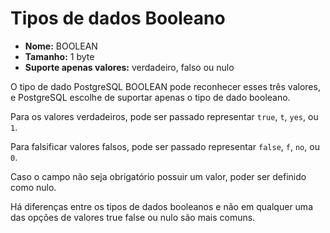 # Tipos de dados Booleano

- **Nome:** BOOLEAN
- **Tamanho:** 1 byte
- **Suporte apenas valores:** verdadeiro, falso ou nulo

O tipo de dado PostgreSQL BOOLEAN pode reconhecer esses três valores, e PostgreSQL escolhe de suportar apenas o tipo de dado booleano.

Para os valores verdadeiros, pode ser passado representar `true`, `t`, `yes`, ou `1`.

Para falsificar valores falsos, pode ser passado representar `false`, `f`, `no`, ou `0`.

Caso o campo não seja obrigatório possuir um valor, poder ser definido como nulo.

Há diferenças entre os tipos de dados booleanos e não em qualquer uma das opções de valores true false ou nulo são mais comuns.
